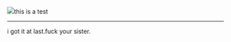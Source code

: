 
![](http://ow67xuzmd.bkt.clouddn.com/2017-08-11.png)this is a test
************************************************************************************


i got it at last.fuck your sister.
